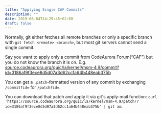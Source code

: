 ```yaml
---
title: "Applying Single CAF Commits"
description: ""
date: 2019-06-04T14:25:45+02:00
draft: false
---
```


Normally, git either fetches all remote branches or only a specific branch with
`git fetch <remote> <branch>`, but most git servers cannot send a single commit.

Say you want to apply only a commit from CodeAurora Forum(“CAF”) but you do not
know the branch it is on.
E.g. [source.codeaurora.org/quic/la/kernel/msm-4.9/commit?id=3186af9f3ece8d5d07a3d62cc1a64b448eab375b](https://source.codeaurora.org/quic/la/kernel/msm-4.9/commit?id=3186af9f3ece8d5d07a3d62cc1a64b448eab375b)

You can get a `.patch`-formatted version of any commit by exchanging
`/commit?id=` for `/patch?id=`.

You can download that patch and apply it via git's apply-mail function:
`curl 'https://source.codeaurora.org/quic/la/kernel/msm-4.9/patch/?id=3186af9f3ece8d5d07a3d62cc1a64b448eab375b' | git am`.
<!--
```
CAF=https://source.codeaurora.org/quic/la/kernel/msm-4.9
PATCH=3186af9f3ece8d5d07a3d62cc1a64b448eab375b
curl "https://$CAF/patch/?id=$PATCH" \
  | git am
```
-->
